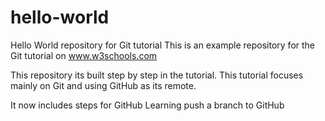 # hello-world
Hello World repository for Git tutorial
This is an example repository for the Git tutorial on www.w3schools.com

This repository its built step by step in the tutorial.
This tutorial focuses mainly on Git and using GitHub as its remote.

It now includes steps for GitHub
Learning push a branch to GitHub
